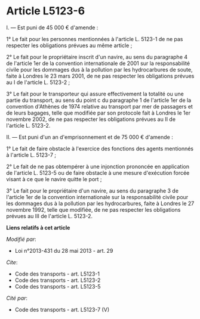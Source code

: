 # Article L5123-6

I. ― Est puni de 45 000 € d'amende : 

1° Le fait pour les personnes mentionnées à l'article L. 5123-1 de ne pas respecter les obligations prévues au même
article ; 

2° Le fait pour le propriétaire inscrit d'un navire, au sens du paragraphe 4 de l'article 1er de la convention internationale
de 2001 sur la responsabilité civile pour les dommages dus à la pollution par les hydrocarbures de soute, faite à Londres le
23 mars 2001, de ne pas respecter les obligations prévues au I de l'article L. 5123-2 ; 

3° Le fait pour le transporteur qui assure effectivement la totalité ou une partie du transport, au sens du point c du
paragraphe 1 de l'article 1er de la convention d'Athènes de 1974 relative au transport par mer de passagers et de leurs
bagages, telle que modifiée par son protocole fait à Londres le 1er novembre 2002, de ne pas respecter les obligations
prévues au II de l'article L. 5123-2. 

II. ― Est puni d'un an d'emprisonnement et de 75 000 € d'amende : 

1° Le fait de faire obstacle à l'exercice des fonctions des agents mentionnés à l'article L. 5123-7 ; 

2° Le fait de ne pas obtempérer à une injonction prononcée en application de l'article L. 5123-5 ou de faire obstacle à une
mesure d'exécution forcée visant à ce que le navire quitte le port ;

3° Le fait pour le propriétaire d'un navire, au sens du paragraphe 3 de l'article 1er de la convention internationale sur la
responsabilité civile pour les dommages dus à la pollution par les hydrocarbures, faite à Londres le 27 novembre 1992, telle
que modifiée, de ne pas respecter les obligations prévues au III de l'article L. 5123-2.

**Liens relatifs à cet article**

_Modifié par_:

  - Loi n°2013-431 du 28 mai 2013 - art. 29

_Cite_:

  - Code des transports - art. L5123-1
  - Code des transports - art. L5123-2
  - Code des transports - art. L5123-5

_Cité par_:

  - Code des transports - art. L5123-7 (V)
